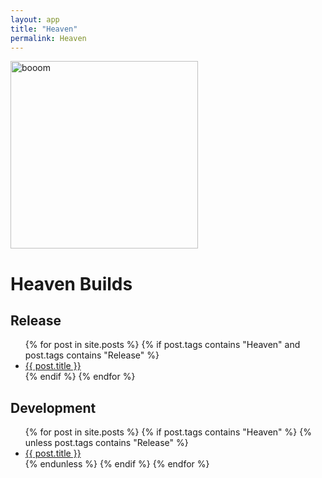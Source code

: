```yaml
---
layout: app
title: "Heaven"
permalink: Heaven
---
```

<img src="{{ site.baseurl }}/assets/img/yeah.gif" alt="booom" style="width:300px;height:300px;">

<h1>Heaven Builds</h1>
<h2>Release</h2>

<ul>
{% for post in site.posts %}
	{% if post.tags contains "Heaven" and post.tags contains "Release" %}
  <li>
    <a href="{{ site.baseurl }}{{ post.url }}">{{ post.title }}</a>
  </li>	
	{% endif %}
{% endfor %}
</ul>

<h2>Development</h2>
<ul>
{% for post in site.posts %}
	{% if post.tags contains "Heaven" %}
		{% unless post.tags contains "Release" %}
  <li>
    <a href="{{ site.baseurl }}{{ post.url }}">{{ post.title }}</a>
  </li>	
  		{% endunless %}
	{% endif %}
{% endfor %}
</ul>